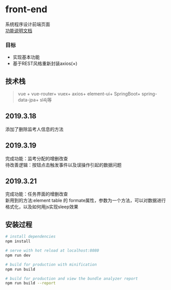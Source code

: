 # front-end
系统程序设计前端页面  
[功能说明文档](https://github.com/hsfy19091/SystemProgramingFontEnd/blob/master/%E9%A1%B9%E7%9B%AE%E8%AE%BE%E8%AE%A1.V2018.05.22.pdf)
### 目标
* 实现基本功能
* 基于REST风格重新封装axios(×)
## 技术栈  
> vue \+ vue-router\+ vuex\+ axios\+ element-ui\+ SpringBoot\+ spring-data-jpa\+ sl4j等  
## 2019.3.18  
添加了删除监考人信息的方法
## 2019.3.19  
完成功能：监考分配的增删改查  
待改善逻辑：按钮点击触发事件以及误操作引起的数据问题  
## 2019.3.21
完成功能：任务界面的增删改查  
新用到的方法:element table 的 formate属性，参数为一个方法，可以对数据进行格式化，以及如何用js实现sleep效果
## 安装过程
``` bash
# install dependencies
npm install

# serve with hot reload at localhost:8080
npm run dev

# build for production with minification
npm run build

# build for production and view the bundle analyzer report
npm run build --report

